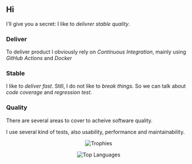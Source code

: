 ## Hi

I'll give you a secret: I like to _delivrer stable quality_.

### Deliver

To deliver product I obviously rely on _Continuous Integration_, mainly using
_GitHub Actions_ and _Docker_

### Stable

I like to _deliver fast_. Still, I do not like to _break things_. So we can
talk about _code coverage_ and _regression test_.

### Quality

There are several areas to cover to acheive software quality.

I use several kind of tests, also usability, performance and maintainability.

<div align="center">

![Trophies](https://github-profile-trophy.vercel.app/?username=KINFOO&no-frame=true&column=5&row=2)

![Top Languages](https://github-readme-stats.vercel.app/api/top-langs/?username=KINFOO&show_icons=true&hide_border=true&layout=compact)

</div>

<!--
**KINFOO/KINFOO** is a ✨ _special_ ✨ repository because its `README.md` (this file) appears on your GitHub profile.

Here are some ideas to get you started:

- 🔭 I’m currently working on ...
- 🌱 I’m currently learning ...
- 👯 I’m looking to collaborate on ...
- 🤔 I’m looking for help with ...
- 💬 Ask me about ...
- 📫 How to reach me: ...
- 😄 Pronouns: ...
- ⚡ Fun fact: ...
-->

